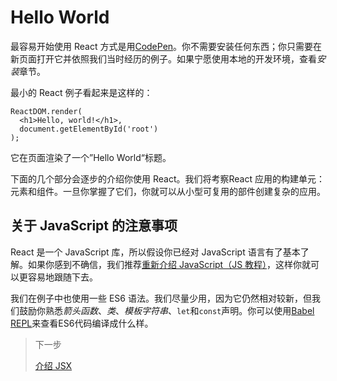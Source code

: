 # Hello World

最容易开始使用 React 方式是用[CodePen](http://codepen.io/gaearon/pen/ZpvBNJ?editors=0010)。你不需要安装任何东西；你只需要在新页面打开它并依照我们当时经历的例子。如果宁愿使用本地的开发环境，查看*安装*章节。

最小的 React 例子看起来是这样的：

```
ReactDOM.render(
  <h1>Hello, world!</h1>,
  document.getElementById('root')
);
```

它在页面渲染了一个”Hello World“标题。

下面的几个部分会逐步的介绍你使用 React。我们将考察React 应用的构建单元：元素和组件。一旦你掌握了它们，你就可以从小型可复用的部件创建复杂的应用。

## 关于 JavaScript 的注意事项

React 是一个 JavaScript 库，所以假设你已经对 JavaScript 语言有了基本了解。如果你感到不确信，我们推荐[重新介绍 JavaScript（JS 教程）](https://developer.mozilla.org/zh-CN/docs/Web/JavaScript/A_re-introduction_to_JavaScript)，这样你就可以更容易地跟随下去。

我们在例子中也使用一些 ES6 语法。我们尽量少用，因为它仍然相对较新，但我们鼓励你熟悉*箭头函数*、*类*、*模板字符串*、`let`和`const`声明。你可以使用[Babel REPL](https://developer.mozilla.org/zh-CN/docs/Web/JavaScript/A_re-introduction_to_JavaScript)来查看ES6代码编译成什么样。

> 下一步
>
> [介绍 JSX](./介绍JSX.md)